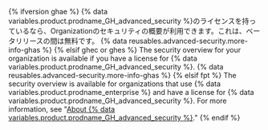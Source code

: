 {% ifversion ghae %}
{% data variables.product.prodname_GH_advanced_security %}のライセンスを持っているなら、Organizationのセキュリティの概要が利用できます。これは、ベータリリースの間は無料です。 {% data reusables.advanced-security.more-info-ghas %}
{% elsif ghec or ghes %}
The security overview for your organization is available if you have a license for {% data variables.product.prodname_GH_advanced_security %}. {% data reusables.advanced-security.more-info-ghas %}
{% elsif fpt %}
The security overview is available for organizations that use {% data variables.product.prodname_enterprise %} and have a license for {% data variables.product.prodname_GH_advanced_security %}. For more information, see "[About {% data variables.product.prodname_GH_advanced_security %}](/get-started/learning-about-github/about-github-advanced-security)." {% endif %}